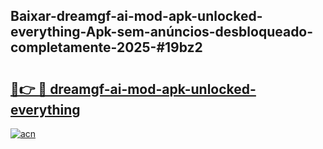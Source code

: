 ## Baixar-dreamgf-ai-mod-apk-unlocked-everything-Apk-sem-anúncios-desbloqueado-completamente-2025-#19bz2

# <h2><a href="https://ainizakaria.my?title=dreamgf-ai-mod-apk-unlocked-everything&ref=22M">🔗👉 🔴 dreamgf-ai-mod-apk-unlocked-everything</a></h2>

[![acn](https://github.com/user-attachments/assets/0f9c940e-d8b0-45ae-aac7-cd30a18b3e1c)](https://ainizakaria.my?title=dreamgf-ai-mod-apk-unlocked-everything&ref=22M)

